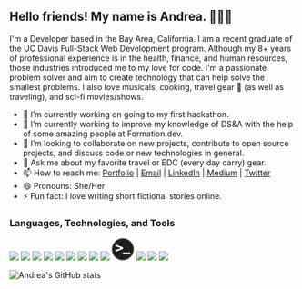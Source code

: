 ## Hello friends! My name is Andrea. 🙆🏻‍♀️

I'm a Developer based in the Bay Area, California. I am a recent graduate of the UC Davis Full-Stack Web Development program. Although my 8+ years of professional experience is in the health, finance, and human resources, those industries introduced me to my love for code. I'm a passionate problem solver and aim to create technology that can help solve the smallest problems. I also love musicals, cooking, travel gear 🧳 (as well as traveling), and sci-fi movies/shows.  

- 🔭 I’m currently working on going to my first hackathon.
- 🌱 I’m currently working to improve my knowledge of DS&A with the help of some amazing people at Formation.dev.
- 👯 I’m looking to collaborate on new projects, contribute to open source projects, and discuss code or new technologies in general.
- 💬 Ask me about my favorite travel or EDC (every day carry) gear.
- 📫 How to reach me: [Portfolio](https://arumbaua366.github.io/react-portfolio/) | [Email](https://mail.google.com/mail/?view=cm&fs=1&to=arumbaua366@gmail.com&su=SUBJECT&body=BODY) | [LinkedIn](https://www.linkedin.com/in/andrearumbaua/) | [Medium](https://medium.com/@andyrum366) | [Twitter](https://twitter.com/@andeandiandy)
- 😄 Pronouns: She/Her
- ⚡ Fun fact: I love writing short fictional stories online.

### Languages, Technologies, and Tools
<code><img height="40" src="https://user-images.githubusercontent.com/25181517/117447535-f00a3a00-af3d-11eb-89bf-45aaf56dbaf1.png"></code>
<code><img height="40" src="https://user-images.githubusercontent.com/25181517/117447663-0fa16280-af3e-11eb-8677-bcf8e4f8e298.png"></code>
<code><img height="40" src="https://user-images.githubusercontent.com/25181517/117447155-6a868a00-af3d-11eb-9cfe-245df15c9f3f.png"></code>
<code><img height="40" src="https://user-images.githubusercontent.com/25181517/117448085-96eed600-af3e-11eb-9492-83a3a0fcbfb1.png"></code>
<code><img height="40" src="https://user-images.githubusercontent.com/25181517/121401671-49102800-c959-11eb-9f6f-74d49a5e1774.png"></code>
<code><img height="40" src="https://user-images.githubusercontent.com/25181517/121402101-c89df700-c959-11eb-8b4a-bbadf9e84b30.png"></code>
<code><img height="40" src="https://user-images.githubusercontent.com/25181517/182883980-92ae49c5-09c2-41f2-85ae-6e64221ad45f.png"></code>
<code><img height="40" src="https://user-images.githubusercontent.com/25181517/182884177-d48a8579-2cd0-447a-b9a6-ffc7cb02560e.png"></code>
<code><img height="40" src="https://user-images.githubusercontent.com/25181517/117364277-fc4eb280-aebd-11eb-8769-a3583c6a2037.png"></code>
<code><img height="40" src="https://raw.githubusercontent.com/github/explore/80688e429a7d4ef2fca1e82350fe8e3517d3494d/topics/terminal/terminal.png"></code>
<code><img height="40" src="https://user-images.githubusercontent.com/25181517/182618272-390ab138-7b29-44a0-85a2-62633957d815.png"></code>
<code><img height="40" src="https://user-images.githubusercontent.com/25181517/182618508-1b12183b-5398-48d2-92e7-ff0969a22624.png"></code>
<code><img height="40" src="https://user-images.githubusercontent.com/25181517/117208135-11134380-adf5-11eb-8878-040fd0f015b2.png"></code>


![Andrea's GitHub stats](https://github-readme-stats.vercel.app/api?username=arumbaua366&show_icons=true&theme=tokyonight&include_all_commits=true)
